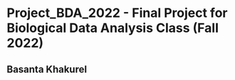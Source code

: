 # Project_BDA_2022 - Final Project for Biological Data Analysis Class (Fall 2022)

## Basanta Khakurel



